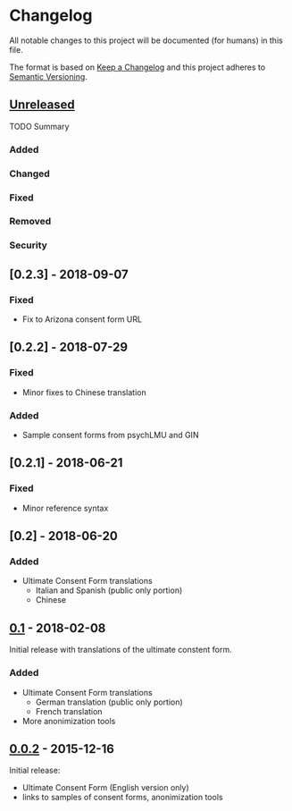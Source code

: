 # Changelog
All notable changes to this project will be documented (for humans) in this file.

The format is based on [Keep a Changelog](http://keepachangelog.com/en/1.0.0/)
and this project adheres to [Semantic Versioning](http://semver.org/spec/v2.0.0.html).

## [Unreleased]

TODO Summary

### Added
### Changed
### Fixed
### Removed
### Security

## [0.2.3] - 2018-09-07
### Fixed
- Fix to Arizona consent form URL

## [0.2.2] - 2018-07-29
### Fixed
- Minor fixes to Chinese translation
### Added
- Sample consent forms from psychLMU and GIN


## [0.2.1] - 2018-06-21
### Fixed
- Minor reference syntax

## [0.2] - 2018-06-20

### Added
- Ultimate Consent Form translations
  - Italian and Spanish (public only portion)
  - Chinese

## [0.1] - 2018-02-08

Initial release with translations of the ultimate constent form.

### Added
- Ultimate Consent Form translations
  - German translation (public only portion)
  - French translation
- More anonimization tools

## [0.0.2] - 2015-12-16

Initial release:
- Ultimate Consent Form (English version only)
- links to samples of consent forms, anonimization tools

[Unreleased]: https://github.com/datalad/datalad/open-brain-consent/compare/0.1...HEAD
[0.1]: https://github.com/datalad/open-brain-consent/commits/0.1
[0.0.2]: https://github.com/datalad/open-brain-consent/commits/0.0.2
